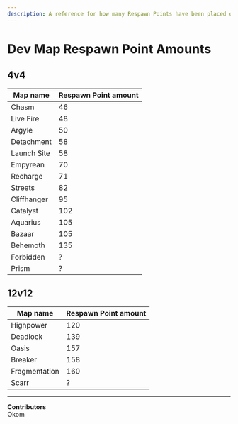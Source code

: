 ```yaml
---
description: A reference for how many Respawn Points have been placed on different sized dev maps.
---
```


# Dev Map Respawn Point Amounts

## 4v4

|Map name|Respawn Point amount|
|-|-|
|Chasm|46|
|Live Fire|48|
|Argyle|50|
|Detachment|58|
|Launch Site|58|
|Empyrean|70|
|Recharge|71|
|Streets|82|
|Cliffhanger|95|
|Catalyst|102|
|Aquarius|105|
|Bazaar|105|
|Behemoth|135|
|Forbidden|?|
|Prism|?|

## 12v12

|Map name|Respawn Point amount|
|-|-|
|Highpower|120|
|Deadlock|139|
|Oasis|157|
|Breaker|158|
|Fragmentation|160|
|Scarr|?|

<hr>

**Contributors**\
Okom